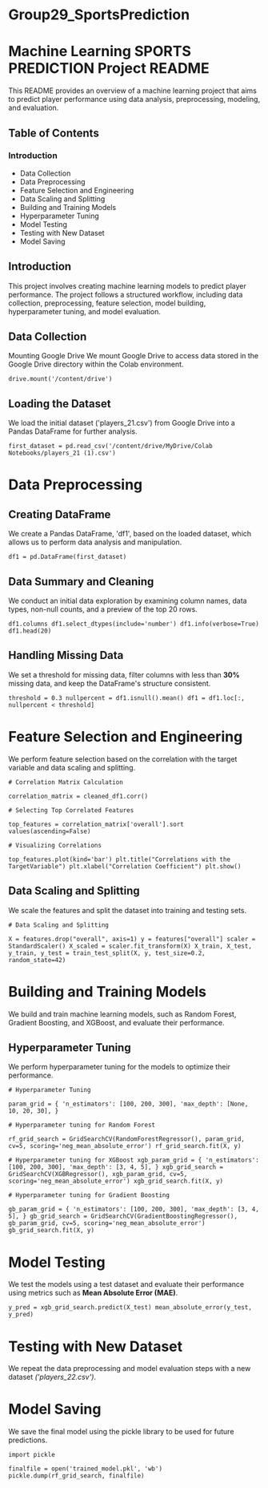 # Group29_SportsPrediction

# Machine Learning SPORTS PREDICTION Project README

This README provides an overview of a machine learning project that aims to predict player performance using data analysis, preprocessing, modeling, and evaluation.

## Table of Contents

### Introduction
- Data Collection
- Data Preprocessing
- Feature Selection and Engineering
- Data Scaling and Splitting
- Building and Training Models
- Hyperparameter Tuning
- Model Testing
- Testing with New Dataset
- Model Saving



## Introduction

This project involves creating machine learning models to predict player performance. 
The project follows a structured workflow, including data collection, preprocessing, feature selection, model building, hyperparameter tuning, and model evaluation.

## Data Collection

Mounting Google Drive
We mount Google Drive to access data stored in the Google Drive directory within the Colab environment.

`drive.mount('/content/drive')`


## Loading the Dataset
We load the initial dataset ('players_21.csv') from Google Drive into a Pandas DataFrame for further analysis.

`first_dataset = pd.read_csv('/content/drive/MyDrive/Colab Notebooks/players_21 (1).csv')`



# Data Preprocessing

## Creating DataFrame
We create a Pandas DataFrame, 'df1', based on the loaded dataset, which allows us to perform data analysis and manipulation.

`df1 = pd.DataFrame(first_dataset)`

## Data Summary and Cleaning
We conduct an initial data exploration by examining column names, data types, non-null counts, and a preview of the top 20 rows.

`df1.columns
df1.select_dtypes(include='number')
df1.info(verbose=True)
df1.head(20)
`

## Handling Missing Data
We set a threshold for missing data, filter columns with less than **30%** missing data, and keep the DataFrame's structure consistent.

`threshold = 0.3
nullpercent = df1.isnull().mean()
df1 = df1.loc[:, nullpercent < threshold]
`


# Feature Selection and Engineering

We perform feature selection based on the correlation with the target variable and data scaling and splitting.

`# Correlation Matrix Calculation`

`correlation_matrix = cleaned_df1.corr()`

`# Selecting Top Correlated Features`

`top_features = correlation_matrix['overall'].sort values(ascending=False)`

`# Visualizing Correlations`

`top_features.plot(kind='bar')
plt.title("Correlations with the TargetVariable")
plt.xlabel("Correlation Coefficient")
plt.show()
`

## Data Scaling and Splitting

We scale the features and split the dataset into training and testing sets.

`# Data Scaling and Splitting`

`X = features.drop("overall", axis=1)
y = features["overall"]
scaler = StandardScaler()
X_scaled = scaler.fit_transform(X)
X_train, X_test, y_train, y_test = train_test_split(X, y, test_size=0.2, random_state=42)
`

# Building and Training Models

We build and train machine learning models, such as Random Forest, Gradient Boosting, and XGBoost, and evaluate their performance.


## Hyperparameter Tuning

We perform hyperparameter tuning for the models to optimize their performance.

`# Hyperparameter Tuning`

`param_grid = {
    'n_estimators': [100, 200, 300],
    'max_depth': [None, 10, 20, 30],
}
`

`# Hyperparameter tuning for Random Forest`

`rf_grid_search = GridSearchCV(RandomForestRegressor(), param_grid, cv=5, scoring='neg_mean_absolute_error')
rf_grid_search.fit(X, y)`

`# Hyperparameter tuning for XGBoost
xgb_param_grid = {
    'n_estimators': [100, 200, 300],
    'max_depth': [3, 4, 5],
}
xgb_grid_search = GridSearchCV(XGBRegressor(), xgb_param_grid, cv=5, scoring='neg_mean_absolute_error')
xgb_grid_search.fit(X, y)`

`# Hyperparameter tuning for Gradient Boosting`

`gb_param_grid = {
    'n_estimators': [100, 200, 300],
    'max_depth': [3, 4, 5],
}
gb_grid_search = GridSearchCV(GradientBoostingRegressor(), gb_param_grid, cv=5, scoring='neg_mean_absolute_error')
gb_grid_search.fit(X, y)
`


# Model Testing

We test the models using a test dataset and evaluate their performance using metrics such as **Mean Absolute Error (MAE)**.

`y_pred = xgb_grid_search.predict(X_test)
mean_absolute_error(y_test, y_pred)
`


# Testing with New Dataset

We repeat the data preprocessing and model evaluation steps with a new dataset *('players_22.csv')*.



# Model Saving

We save the final model using the pickle library to be used for future predictions.

`import pickle`

`finalfile = open('trained_model.pkl', 'wb')
pickle.dump(rf_grid_search, finalfile)
`
